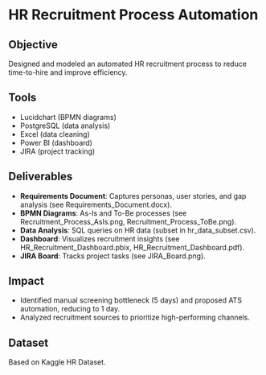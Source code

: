 # HR Recruitment Process Automation

## Objective
Designed and modeled an automated HR recruitment process to reduce time-to-hire and improve efficiency.

## Tools
- Lucidchart (BPMN diagrams)
- PostgreSQL (data analysis)
- Excel (data cleaning)
- Power BI (dashboard)
- JIRA (project tracking)

## Deliverables
- **Requirements Document**: Captures personas, user stories, and gap analysis (see Requirements_Document.docx).
- **BPMN Diagrams**: As-Is and To-Be processes (see Recruitment_Process_AsIs.png, Recruitment_Process_ToBe.png).
- **Data Analysis**: SQL queries on HR data (subset in hr_data_subset.csv).
- **Dashboard**: Visualizes recruitment insights (see HR_Recruitment_Dashboard.pbix, HR_Recruitment_Dashboard.pdf).
- **JIRA Board**: Tracks project tasks (see JIRA_Board.png).

## Impact
- Identified manual screening bottleneck (5 days) and proposed ATS automation, reducing to 1 day.
- Analyzed recruitment sources to prioritize high-performing channels.

## Dataset
Based on Kaggle HR Dataset[](https://www.kaggle.com/datasets/rhuebner/human-resources-data-set).
